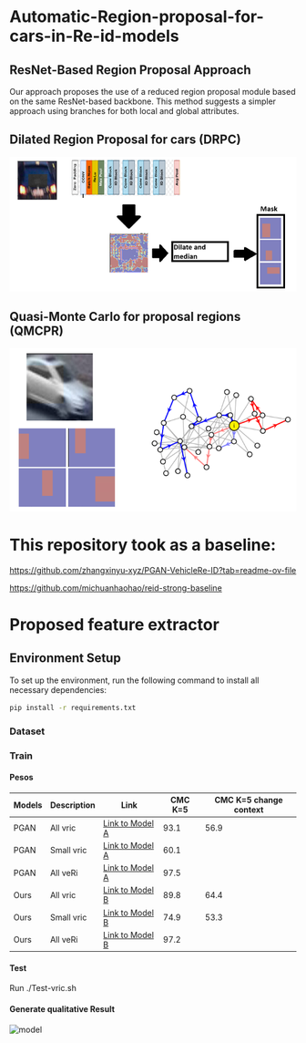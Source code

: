 # Automatic-Region-proposal-for-cars-in-Re-id-models

## ResNet-Based Region Proposal Approach

Our approach proposes the use of a reduced region proposal module based on the same ResNet-based backbone. This method suggests a simpler approach using branches for both local and global attributes.

## Dilated Region Proposal for cars (DRPC)


![model](images/figureDPRC.png)

## Quasi-Monte Carlo for proposal regions (QMCPR)

![model](images/qmc.png)


# This repository took as a baseline:

https://github.com/zhangxinyu-xyz/PGAN-VehicleRe-ID?tab=readme-ov-file

https://github.com/michuanhaohao/reid-strong-baseline

# Proposed feature extractor

## Environment Setup

To set up the environment, run the following command to install all necessary dependencies:

```bash
pip install -r requirements.txt
```
### Dataset

### Train

#### Pesos


| Models      | Description                            | Link                                                                                                     |CMC K=5|CMC K=5 change context|
|-------------|----------------------------------------|----------------------------------------------------------------------------------------------------------|-------|----------------------|
| PGAN	      | All vric                               | [Link to Model A](https://drive.google.com/file/d/1ZSJwGtm0avQab9Tb1QSYFnQHVVRjPU3d/view?usp=drive_link) |93.1   |56.9                  |
| PGAN	      | Small vric                             | [Link to Model A](https://drive.google.com/file/d/1A2CsEjNyMPdZSBVXsgCoxSEkDu99boz9/view?usp=drive_link) |60.1   |                      |
| PGAN	      | All veRi                               | [Link to Model A](https://drive.google.com/file/d/1XWMifTM4l1jNozStG9E42IfstWr4nqYi/view?usp=drive_link) |97.5   |                      |   
| Ours        | All vric                               | [Link to Model B](https://drive.google.com/file/d/1z60rveZ6hOt0-8ISFajIw75DWkObHx9-/view?usp=drive_link) |89.8   |64.4                  |
| Ours        | Small vric                             | [Link to Model B](https://drive.google.com/file/d/1-BHt1-5Xxq3_XgU31jWiT_GOjWHt1t9j/view?usp=drive_link) |74.9   |53.3                  |
| Ours        | All veRi                               | [Link to Model B](https://drive.google.com/file/d/1xje1VY5VDAo46VTCn0NhN81xsHWV13Hu/view?usp=drive_link) |97.2   |                      |

#### Test

Run ./Test-vric.sh



#### Generate qualitative Result

![model](images/inference.png)
